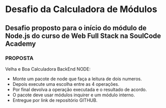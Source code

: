 <h1>Desafio da Calculadora de Módulos</h1>
<h2>Desafio proposto para o início do módulo de Node.js do curso de Web Full Stack na SoulCode Academy</h2>
<h3>PROPOSTA</h3>
<p>Velha e Boa Calculadora BackEnd NODE:</p>
<ul>
  <li>Monte um pacote de node que faça a leitura de dois numeros.</li>
  <li>Depois execute uma escolha entre as 4 operações.</li>
  <li>Por final devolva a operação executada e o resultado de acordo.</li>
  <li>O pacote deve usar módulos inquirer e um módulo interno.</li>
  <li>Entregue por link de repositório GITHUB.</li>
</ul>
